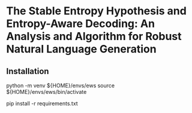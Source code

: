 # The Stable Entropy Hypothesis and Entropy-Aware Decoding: An Analysis and Algorithm for Robust Natural Language Generation
## Installation

python -m venv ${HOME}/envs/ews
source ${HOME}/envs/ews/bin/activate

pip install -r requirements.txt

